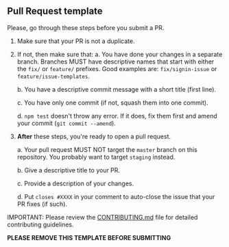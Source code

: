## Pull Request template

Please, go through these steps before you submit a PR.

1. Make sure that your PR is not a duplicate.
2. If not, then make sure that:
   a. You have done your changes in a separate branch. Branches MUST have
   descriptive names that start with either the `fix/` or `feature/` prefixes.
   Good examples are: `fix/signin-issue` or `feature/issue-templates`.

   b. You have a descriptive commit message with a short title (first line).

   c. You have only one commit (if not, squash them into one commit).

   d. `npm test` doesn't throw any error. If it does, fix them first and amend
   your commit (`git commit --amend`).

3. **After** these steps, you're ready to open a pull request.

   a. Your pull request MUST NOT target the `master` branch on this repository.
   You probably want to target `staging` instead.

   b. Give a descriptive title to your PR.

   c. Provide a description of your changes.

   d. Put `closes #XXXX` in your comment to auto-close the issue that your PR
   fixes (if such).

IMPORTANT: Please review the [CONTRIBUTING.md](../CONTRIBUTING.md) file for
detailed contributing guidelines.

**PLEASE REMOVE THIS TEMPLATE BEFORE SUBMITTING**
